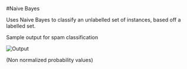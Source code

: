 #Naive Bayes

Uses Naive Bayes to classify an unlabelled set of instances,
based off a labelled set.

Sample output for spam classification 

![Output](http://i.imgur.com/LWUtsEM.png "Spam Classification")

(Non normalized probability values)
